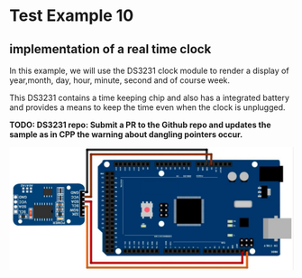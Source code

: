 # Test Example 10
## implementation of a real time clock 

In this example, we will use the DS3231 clock module to render a display of year,month, day, hour, minute, second and of course week.

This DS3231 contains a time keeping chip and also has a integrated battery and provides a means to keep the time even when the clock is unplugged.


**TODO: DS3231 repo: Submit a PR to the Github repo and updates the sample as in CPP the warning about dangling pointers occur.**

![Wiring Diagram](https://github.com/AGHG46087/ardex/blob/master/T10_RealTimeClock/T10_Wiring.jpg "Wiring Diagram")
